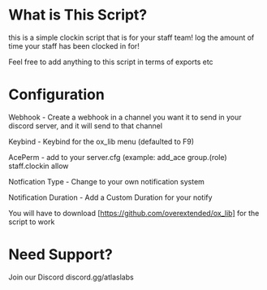 # What is This Script?

this is a simple clockin script that is for your staff team! log the amount of time your staff has been clocked in for!

Feel free to add anything to this script in terms of exports etc

# Configuration

Webhook - Create a webhook in a channel you want it to send in your discord server, and it will send to that channel

Keybind - Keybind for the ox_lib menu (defaulted to F9)

AcePerm - add to your server.cfg (example: add_ace group.(role) staff.clockin allow

Notfication Type - Change to your own notification system

Notification Duration - Add a Custom Duration for your notify

You will have to download [https://github.com/overextended/ox_lib] for the script to work

# Need Support?

Join our Discord discord.gg/atlaslabs

